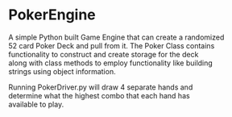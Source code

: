 # PokerEngine

A simple Python built Game Engine that can create a randomized <br />
52 card Poker Deck and pull from it. The Poker Class contains <br />
functionality to construct and create storage for the deck <br />
along with class methods to employ functionality like building <br />
strings using object information. <br />

Running PokerDriver.py will draw 4 separate hands and <br />
determine what the highest combo that each hand has <br />
available to play. <br />
